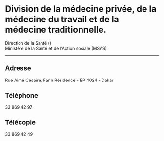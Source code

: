 # Division de la médecine privée, de la médecine du travail et de la médecine traditionnelle.

Direction de la Santé ()  
Ministère de la Santé et de l'Action sociale (MSAS)  

---------------------------------------------------------------------------------

**Adresse**
-----------

Rue Aimé Césaire, Fann Résidence - BP 4024 - Dakar

**Téléphone**
-------------

33 869 42 97

**Télécopie**
-------------

33 869 42 49